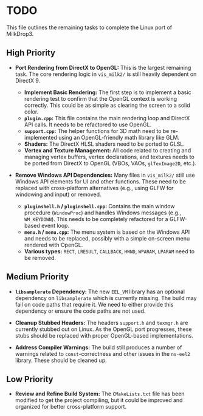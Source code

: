 # TODO

This file outlines the remaining tasks to complete the Linux port of MilkDrop3.

## High Priority

- **Port Rendering from DirectX to OpenGL:** This is the largest remaining task. The core rendering logic in `vis_milk2/` is still heavily dependent on DirectX 9.
    - **Implement Basic Rendering:** The first step is to implement a basic rendering test to confirm that the OpenGL context is working correctly. This could be as simple as clearing the screen to a solid color.
    - **`plugin.cpp`:** This file contains the main rendering loop and DirectX API calls. It needs to be refactored to use OpenGL.
    - **`support.cpp`:** The helper functions for 3D math need to be re-implemented using an OpenGL-friendly math library like GLM.
    - **Shaders:** The DirectX HLSL shaders need to be ported to GLSL.
    - **Vertex and Texture Management:** All code related to creating and managing vertex buffers, vertex declarations, and textures needs to be ported from DirectX to OpenGL (VBOs, VAOs, `glTexImage2D`, etc.).

- **Remove Windows API Dependencies:** Many files in `vis_milk2/` still use Windows API elements for UI and other functions. These need to be replaced with cross-platform alternatives (e.g., using GLFW for windowing and input) or removed.
    - **`pluginshell.h` / `pluginshell.cpp`:** Contains the main window procedure (`WindowProc`) and handles Windows messages (e.g., `WM_KEYDOWN`). This needs to be completely refactored for a GLFW-based event loop.
    - **`menu.h` / `menu.cpp`:** The menu system is based on the Windows API and needs to be replaced, possibly with a simple on-screen menu rendered with OpenGL.
    - **Various types:** `RECT`, `LRESULT`, `CALLBACK`, `HWND`, `WPARAM`, `LPARAM` need to be removed.

## Medium Priority

- **`libsamplerate` Dependency:** The new `EEL_VM` library has an optional dependency on `libsamplerate` which is currently missing. The build may fail on code paths that require it. We need to either provide this dependency or ensure the code paths are not used.

- **Cleanup Stubbed Headers:** The headers `support.h` and `texmgr.h` are currently stubbed out on Linux. As the OpenGL port progresses, these stubs should be replaced with proper OpenGL-based implementations.

- **Address Compiler Warnings:** The build still produces a number of warnings related to `const`-correctness and other issues in the `ns-eel2` library. These should be cleaned up.

## Low Priority

- **Review and Refine Build System:** The `CMakeLists.txt` file has been modified to get the project compiling, but it could be improved and organized for better cross-platform support.
